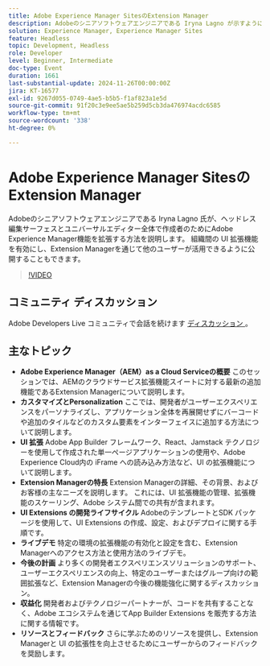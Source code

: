 ```yaml
---
title: Adobe Experience Manager SitesのExtension Manager
description: Adobeのシニアソフトウェアエンジニアである Iryna Lagno が示すように、Extension Managerを使用してAdobe Experience Manager機能を拡張し、アプリケーション全体を再デプロイすることなく、組織間の UI 拡張とカスタマイズを可能にする方法を説明します。
solution: Experience Manager, Experience Manager Sites
feature: Headless
topic: Development, Headless
role: Developer
level: Beginner, Intermediate
doc-type: Event
duration: 1661
last-substantial-update: 2024-11-26T00:00:00Z
jira: KT-16577
exl-id: 9267d055-0749-4ae5-b5b5-f1af823a1e5d
source-git-commit: 91f20c3e9ee5ae5b259d5cb3da476974acdc6585
workflow-type: tm+mt
source-wordcount: '338'
ht-degree: 0%

---
```


# Adobe Experience Manager SitesのExtension Manager

Adobeのシニアソフトウェアエンジニアである Iryna Lagno 氏が、ヘッドレス編集サーフェスとユニバーサルエディター全体で作成者のためにAdobe Experience Manager機能を拡張する方法を説明します。 組織間の UI 拡張機能を有効にし、Extension Managerを通じて他のユーザーが活用できるように公開することもできます。

>[!VIDEO](https://video.tv.adobe.com/v/3440404/?learn=on&enablevpops)

## コミュニティ ディスカッション

Adobe Developers Live コミュニティで会話を続けます [ ディスカッション ](https://adobe.ly/48N59Uj)。

## 主なトピック

* **Adobe Experience Manager（AEM）as a Cloud Serviceの概要** このセッションでは、AEMのクラウドサービス拡張機能スイートに対する最新の追加機能であるExtension Managerについて説明します。
* **カスタマイズとPersonalization** ここでは、開発者がユーザーエクスペリエンスをパーソナライズし、アプリケーション全体を再展開せずにバーコードや追加のタイルなどのカスタム要素をインターフェイスに追加する方法について説明します。
* **UI 拡張** Adobe App Builder フレームワーク、React、Jamstack テクノロジーを使用して作成された単一ページアプリケーションの使用や、Adobe Experience Cloud内の iFrame への読み込み方法など、UI の拡張機能について説明します。
* **Extension Managerの特長** Extension Managerの詳細、その背景、およびお客様の主なニーズを説明します。 これには、UI 拡張機能の管理、拡張機能のスケーリング、Adobe システム間での共有が含まれます。
* **UI Extensions の開発ライフサイクル** AdobeのテンプレートとSDK パッケージを使用して、UI Extensions の作成、設定、およびデプロイに関する手順です。
* **ライブデモ** 特定の環境の拡張機能の有効化と設定を含む、Extension Managerへのアクセス方法と使用方法のライブデモ。
* **今後の計画** より多くの開発者エクスペリエンスソリューションのサポート、ユーザーエクスペリエンスの向上、特定のユーザーまたはグループ向けの範囲拡張など、Extension Managerの今後の機能強化に関するディスカッション。
* **収益化** 開発者およびテクノロジーパートナーが、コードを共有することなく、Adobe エコシステムを通じてApp Builder Extensions を販売する方法に関する情報です。
* **リソースとフィードバック** さらに学ぶためのリソースを提供し、Extension Managerと UI の拡張性を向上させるためにユーザーからのフィードバックを奨励します。
